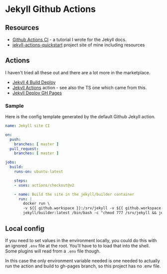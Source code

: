 # Jekyll Github Actions


## Resources

- [Github Actions CI](https://jekyllrb.com/docs/continuous-integration/github-actions/) - a tutorial I wrote for the Jekyll docs.
- [jekyll-actions-quickstart](https://michaelcurrin.github.io/jekyll-actions-quickstart/) project site of mine including resources


## Actions

I haven't tried all these out and there are a lot more in the marketplace.

- [Jekyll 4 Build Deploy](https://github.com/marketplace/actions/jekyll-4-build-deploy)
- [Jekyll Actions](https://github.com/marketplace/actions/jekyll-actions) action - see also the TS one which came from this.
- [Jekyll Deploy GH Pages](https://github.com/marketplace/actions/jekyll-deploy-gh-pages)

### Sample

Here is the config template generated by the default Github Jekyll action.

```yaml
name: Jekyll site CI

on:
  push:
    branches: [ master ]
  pull_request:
    branches: [ master ]

jobs:
  build:
    runs-on: ubuntu-latest

    steps:
    - uses: actions/checkout@v2

    - name: Build the site in the jekyll/builder container
      run: |
        docker run \
        -v ${{ github.workspace }}:/srv/jekyll -v ${{ github.workspace }}/_site:/srv/jekyll/_site \
        jekyll/builder:latest /bin/bash -c "chmod 777 /srv/jekyll && jekyll build --future"
```

## Local config

If you need to set values in the environment locally, you could do this with an ignored `.env` file at the root. You’ll have to to load that into the shell. Some plugins will read from a `.env` file though. 

In this case the only environment variable needed is one needed to actually run the action and build to gh-pages branch, so this project has no .env file.
